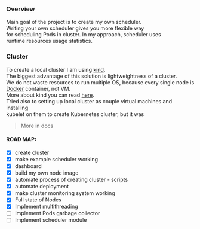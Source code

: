### __Overview__
Main goal of the project is to create my own scheduler. <br>
Writing your own scheduler gives you more flexible way <br>
for scheduling Pods in cluster. In my approach, scheduler uses <br>
runtime resources usage statistics.

### __Cluster__
To create a local cluster I am using [kind](https://github.com/kubernetes-sigs/kind). <br>
The biggest advantage of this solution is lightweightness of a cluster. <br>
We do not waste resources to run multiple OS, because every single node is [Docker](https://www.docker.com/) container, not VM. <br>
More about kind you can read [here](https://kind.sigs.k8s.io/). <br>
Tried also to setting up local cluster as couple virtual machines and installing <br>
kubelet on them to create Kubernetes cluster, but it was <br>


> More in docs

#### __ROAD MAP__:
- [x] create cluster<br>
- [x] make example scheduler working <br>
- [x] dashboard	<br>
- [x] build my own node image <br>
- [x] automate process of creating cluster - scripts <br>
- [x] automate deployment <br>
- [x] make cluster monitoring system working <br>
- [x] Full state of Nodes<br>
- [x] Implement multithreading<br>
- [ ] Implement Pods garbage collector<br>
- [ ] Implement scheduler module<br>
